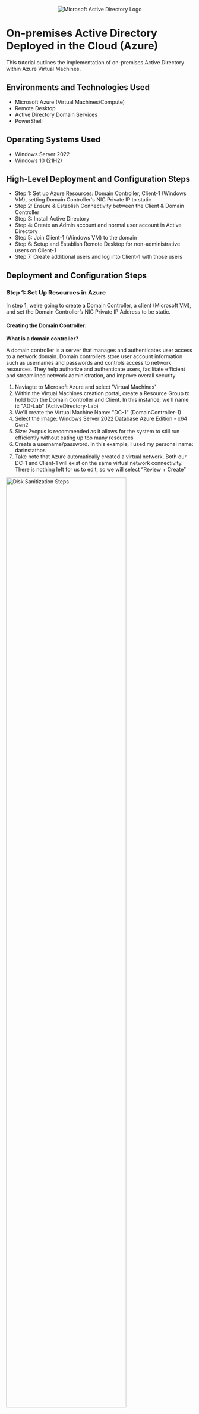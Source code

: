 <p align="center">
<img src="https://i.imgur.com/pU5A58S.png" alt="Microsoft Active Directory Logo"/>
</p>

<h1>On-premises Active Directory Deployed in the Cloud (Azure)</h1>
This tutorial outlines the implementation of on-premises Active Directory within Azure Virtual Machines.<br />


<h2>Environments and Technologies Used</h2>

- Microsoft Azure (Virtual Machines/Compute)
- Remote Desktop
- Active Directory Domain Services
- PowerShell

<h2>Operating Systems Used </h2>

- Windows Server 2022
- Windows 10 (21H2)

<h2>High-Level Deployment and Configuration Steps</h2>

- Step 1: Set up Azure Resources: Domain Controller, Client-1 (Windows VM), setting Domain Controller's NIC Private IP to static
- Step 2: Ensure & Establish Connectivity between the Client & Domain Controller
- Step 3: Install Active Directory
- Step 4: Create an Admin account and normal user account in Active Directory
- Step 5: Join Client-1 (Windows VM) to the domain
- Step 6: Setup and Establish Remote Desktop for non-administrative users on Client-1
- Step 7: Create additional users and log into Client-1 with those users


<h2>Deployment and Configuration Steps</h2>

<p>
  <h3>Step 1: Set Up Resources in Azure</h3>
  <p>In step 1, we’re going to create a Domain Controller, a client (Microsoft VM), and set the Domain Controller’s NIC Private IP Address to be static.</p>
  
  <h4>Creating the Domain Controller:</h4>
  <strong>What is a domain controller?</strong>
  <p>A domain controller is a server that manages and authenticates user access to a network domain. Domain controllers store user account information such as usernames and passwords and controls access to network resources. They help authorize and authenticate users, facilitate efficient and streamlined network administration, and improve overall security.</P>
  
  1. Naviagte to Microsoft Azure and select 'Virtual Machines'
  2. Within the Virtual Machines creation portal, create a Resource Group to hold both the Domain Controller and Client. In this instance, we'll name it: "AD-Lab" (ActiveDirectory-Lab)
  3. We'll create the Virtual Machine Name: "DC-1" (DomainController-1)
  4. Select the image: Windows Server 2022 Database Azure Edition - x64 Gen2
  5. Size: 2vcpus is recommended as it allows for the system to still run efficiently without eating up too many resources
  6. Create a username/password. In this example, I used my personal name: darinstathos
  7. Take note that Azure automatically created a virtual network. Both our DC-1 and Client-1 will exist on the same virtual network connectivity. There is nothing left for us to edit, so we will select “Review + Create”
  
<img src="https://i.imgur.com/DJmEXEB.png" height="80%" width="80%" alt="Disk Sanitization Steps"/>
<img src="https://i.imgur.com/DJmEXEB.png" height="80%" width="80%" alt="Disk Sanitization Steps"/>
<img src="https://i.imgur.com/DJmEXEB.png" height="80%" width="80%" alt="Disk Sanitization Steps"/>

<p>We have now created the Domain Controller Virtual Machine. DC-1 will later be used as the central point for storing user accounts we create and managing/authenticating user access.</p>
<br />

  <h4>Creating our Client:</h4>
    <strong>What is the client?</strong>
    <p>The client, in relation to the domain controller, is a device that connects to the network domain and relies on the domain controller for user authentication, access permissions, etc. The domain controller is the 'big brain' the lets the device/client know what to do/who's allowed to do what. The client interacts with the domain controller to log in, access shared resources, etc.</p>
    <p>We're creating a client device (Microsoft Windows) to witness the borrowing of user account information from our Domain Controller</P>
    
    1. Naviagte to Microsoft Azure and select 'Virtual Machines'
    2. Within the Virtual Machines creation portal, select the Resource Group we previously created: "AD-Lab" 
    3. We'll create the Virtual Machine Name: "Client-1"
    4. Select the image: Windows 10 Pro, version 22H2 -x64Gen
    5. Size: 2vcpus
    6. Create a username/password. In this example, I used my personal name again: darinstathos
    7. Under licensing, check the box: “I confirm I have eligible Windows 10/11 license with multi-tenant hosting rights
    8. Forward to the next page: Next: Disks >, Next: Networking >. Take note that Client-1 was automatically put on the same virtual network as our DC-1. This is important so that the two can later communicate with one another. 
    
    
<img src="https://i.imgur.com/DJmEXEB.png" height="80%" width="80%" alt="Disk Sanitization Steps"/>
<img src="https://i.imgur.com/DJmEXEB.png" height="80%" width="80%" alt="Disk Sanitization Steps"/>
<img src="https://i.imgur.com/DJmEXEB.png" height="80%" width="80%" alt="Disk Sanitization Steps"/>
    
<br />

<h4>Setting Domain Controller's NIC Private IP Address to Static:</h4>
<strong>Why is it necessary to change the Private IP Address to Static?</strong>
<p>Whenever we create resources such as Virtual Machines within Azure, there are several other resources created alongside it. One of these resources are NICs (Network Interface Cards) which have IP addresses automatically assigned to them via a DHCP server hidden within Azure. As mentioned previously, domain controllers provide centralized management and organization over user accounts, access permissions, and security policies within a network. 

 Given that it plays such a crucial role in centralizing and streamlining networking, we want our network devices to always be able to locate it for consistent instruction and communication. A static IP address prevents potential disruptions caused by a dynamic IP address. Thus, we must change the IP address from dynamic to static (meaning it uses the same IP address).</P>

1. Navigate to Azure > 'Virtual Machines' > and select our Domain Controller "DC-1"
2. Select 'Networking' > Select 'Network Interface'
3. Select 'IP Configurations' > Select the current/only IPConfig there
4. Switch the assignment from 'Dynamic' to 'Static' and press 'Save'

<img src="https://i.imgur.com/DJmEXEB.png" height="80%" width="80%" alt="Disk Sanitization Steps"/>
<img src="https://i.imgur.com/DJmEXEB.png" height="80%" width="80%" alt="Disk Sanitization Steps"/>
<img src="https://i.imgur.com/DJmEXEB.png" height="80%" width="80%" alt="Disk Sanitization Steps"/>

We have now switched the Domain Controller's NIC Private IP Address to be static. Now, there is more peace of mind in knowing that devices that connect to the domain and rely on the Domain Controller for user access/information will have secure connection and communication. 
<br>

  <h3>Step 2: Ensure & Establish Connectivity between the Client and Domain Controller</h3>
  
  <p>The next step is to ensure connectivity between the Client and the Domain Controller. We want to make sure that our machines can talk to one another so that once we add users accounts to the DC-1, Client-1 will be able to access them.</p>
  
  <h4>Log into Client-1 VM</h4>
  <p>First, we’re going to log into the Client-1 VM. To do this, we must retrieve the Public IP Address and connect it to Remote Desktop Connection (if you’re using WindowsOS) or Microsoft Remote Desktop (if you’re using MacOS).</p>
  
  1. In the Azure Portal, navigate to 'Virtual Machines'
  2. Select 'Client-1'
  3. Copy the Public IP Address to clipboard (Example shown: [X.X.X,X]
  4. Open Remote Desktop Connection (Windows) or Microsoft Remote Desktop (MacOS: can be downloaded from App Store)
  5. Paste the IP address
  6. Log in using the username/password created earlier in step 1. In this example, my username is my name: darinstathos

<img src="https://i.imgur.com/DJmEXEB.png" height="80%" width="80%" alt="Disk Sanitization Steps"/>
<img src="https://i.imgur.com/DJmEXEB.png" height="80%" width="80%" alt="Disk Sanitization Steps"/>
<img src="https://i.imgur.com/DJmEXEB.png" height="80%" width="80%" alt="Disk Sanitization Steps"/>

<h4>Check Connectivity to Domain Controller (will fail at first attempt)</h4>
Now that we’ve logged into Client-1, we want to “ping” to our Domain Controller to make sure our machines can talk to one another/that there’s connectivity.

However, most likely, this “ping” will fail due to the Domain Controller’s firewall blocking ICMP traffic.

<strong>Why do firewalls sometimes block ICMP traffic?</strong>
Firewalls sometimes block ICMP (Internet Control Message Protocol) traffic as a security measure to protect against potential network vulnerabilities. ICMP traffic includes various types of messages, such as ping requests and error messages, which can be exploited for network scanning, denial-of-service attacks, or information disclosure. Blocking ICMP can help prevent these types of attacks and limit potential exposure of sensitive information. However, it's worth noting that ICMP is also used for legitimate network troubleshooting and diagnostic purposes, so firewall rules should be carefully configured to balance security and operational needs.

1. We need to get DC-1's private IP Address: Azure Portal > 'Virtual Machines' > DC-1
2. Copy the NIC Private IP Address. In this example, it's: 10.0.0.4
3. Navigate back to our Client-1 VM and open the command line in the search bar
4. Type: "ping -t 10.0.0.4" (-t means that it will ping continuously)
5. We can see the request failed/timed out because DC-1's firewall is preventing/blocking ICMP traffic from coming through

<img src="https://i.imgur.com/DJmEXEB.png" height="80%" width="80%" alt="Disk Sanitization Steps"/>
<img src="https://i.imgur.com/DJmEXEB.png" height="80%" width="80%" alt="Disk Sanitization Steps"/>

<h4>Open Up the Firewall</h4>
<p>Since we were unable to “ping”/connect to our Domain Controller, we must open up the firewall to allow ICMP traffic. To do this, we must connect/log into our Domain Controller VM and alter the settings.</p>

1. Navigate to Azure > 'Virtual Machines' > DC-1: Copy the Public IP Address
2. Open Remote Desktop Connection (Windows) or Microsoft Remote Desktop (MacOS) & paste the IP address and use the username/password created in Step 1
3. Inside of DC-1 VM, navigate to the search bar and type in “wf.msc” or “firewall”
4. Select “Inbound Rules” and filter by “Protocol” (since we’re looking for ICMP)
5. Enable Core Networking Diagnostics: ICMP Echo Request (ICMPv4-In)
6. Right click the two inbound rules > select “enable rule

<img src="https://i.imgur.com/DJmEXEB.png" height="80%" width="80%" alt="Disk Sanitization Steps"/>
<img src="https://i.imgur.com/DJmEXEB.png" height="80%" width="80%" alt="Disk Sanitization Steps"/>

<p>Now, when we go back to our Client-1 VM, if we left the command-line open, we can now see that the “pings” are coming through because we opened up the DC-1’s firewall to allow ICMP traffic.</p>

<img src="https://i.imgur.com/DJmEXEB.png" height="80%" width="80%" alt="Disk Sanitization Steps"/>

<h3>Step 3: Install Active Directory</h3>
<Strong>What is Active Directory and why is it important?</strong>
<p>Now that there has been connectivity established between DC-1 and Client-1, it’s time to install Active Directory.

In simple terms, Active Directory is like a phonebook or a directory for a network. It keeps track of all the users, computers, and other resources within a network domain. It helps manage user accounts, control access to resources, and enforce security policies, making it easier for network administrators to organize and manage their network effectively.</p>

1. Log into DC-1 VM using the Public IP Address & username/password
2. Once inside DC-1, use the search bar to go to Service Manager
3. Select “Add roles and features” > Hit ‘next’ on everything until you reach & select <strong>Active Directory Domain Services</strong>
4. Add the features > continue to press ‘Next’ on everything > select ‘Install’ 

<img src="https://i.imgur.com/DJmEXEB.png" height="80%" width="80%" alt="Disk Sanitization Steps"/>
<img src="https://i.imgur.com/DJmEXEB.png" height="80%" width="80%" alt="Disk Sanitization Steps"/>

We now have Active Directory installed on DC-1. However, we are not finished yet. We need to set up an actual domain. 

<h4>Promote as a DC: Setup a New Forest as mydomain.com (Domain can actually be anything. Mydomain.com is an example)</h4>

<p>We have installed Active Directory but the next step is to set up an actual domain. Setting up a domain means there is an address for a particular organization to unite under. This domain is attached to permitted users, allowing users to access various clients/devices on the network. 
  
  For example, if you work for a large accounting firm or you're in school, you're given a username with a domain attached to it. You can then take your username and log into any computer on campus or in the office. Example: dstathos@univerity.edu or dstathos@accountingfirm.com</p>
  
  For this example, we are using "mydomain.com". However, any domain is suitable. 
  
  1. Go to DC-1 VM > open Service Manager > select the Notifications flag in the top right-hand corner
  2. Select: "Promote this server to be a domain controller"
  3. Select: “Add a new forest” > Input the domain name of choice (example: mydomain.com) > Select: “Next” 
  4. Input a password for the sake of continuing forward with “Next” although it won’t be used in this lab > Continue pressing ‘Next’ until you reach the ‘Install’ button

<img src="https://i.imgur.com/DJmEXEB.png" height="80%" width="80%" alt="Disk Sanitization Steps"/>
<img src="https://i.imgur.com/DJmEXEB.png" height="80%" width="80%" alt="Disk Sanitization Steps"/>
<img src="https://i.imgur.com/DJmEXEB.png" height="80%" width="80%" alt="Disk Sanitization Steps"/>

<h4>Restart & Log back into DC-1 as user: mydomain.com\[username]</h4>

1. It is normal for the computer to need to restart. When the computer restarts, if the IP address changes, we are sure to navigate to Azure Portal and copy the DC-1 Public IP address. We set the Private IP address to be static, but it’s possible for the Public IP to change.</p>
2. Once booted out, we can log back into DC-1 using the domain we have now set up: mydomain.com\darinstathos (or) darinstathos@mydomain.com
3. DC-1 is now officially a domain controller [[group policy]]

<img src="https://i.imgur.com/DJmEXEB.png" height="80%" width="80%" alt="Disk Sanitization Steps"/>
<img src="https://i.imgur.com/DJmEXEB.png" height="80%" width="80%" alt="Disk Sanitization Steps"/>

<h3>Step 4: Create an Admin and a Normal User Account in Active Directory</h3>
<p>Now that Active Directory has been installed, our Domain Controller became official with its domain, it’s now time to create an admin and normal user account in AD.
  Admins are able to create, modify, and delete user accounte, manage access permissions, etc. They can configure and enforce security policies such as password requirements and account lockout settings. They can also manage the structure of the domain, delegate admin tasks, etc.</p>
  
  <h4>Creating Organizational Units: Employees and Admins</h4>
  1. Inside DC-1 VM, navigate to ‘Active Directory Users and Computers’
- We can do this two ways: 
* Go to Service Manager > Tools (upper right-hand corner) > Active Directory Users and Computers
* Search bar > Type: Active Directory Users and Computers

2. We can see the domain we created: "mydomain.com". Now, we’re going to create organizational units to place our employees and admins.
3. Right click on “mydomain.com” (or whatever name you decided to give your domain) > 'New' > 'Organizational Unit'
4. We will create an organizational for _EMPLOYEES and for _ADMINS

<img src="https://i.imgur.com/DJmEXEB.png" height="80%" width="80%" alt="Disk Sanitization Steps"/>
<img src="https://i.imgur.com/DJmEXEB.png" height="80%" width="80%" alt="Disk Sanitization Steps"/>

<h4>Creating an Employee/Admin & then Assigning Role of Admin</h4>
<p>Now that we have our organizational units, we want to create an Admin and assign them the role of “Admin” so that they can fulfill admin duties.</p>

1. Inside of _ADMINS: right click > ‘New’ > ‘Users’
2. We will give our admin the name of “Jane Doe” and her login username shall be jane_admin@mydomain.com. 
3. Ideally, we’d like for the user to change their password every time for security purposes. However, for the sake of this exercise, we will select for the password to never expire. 

<p>Now that jane_admin has been created, we must give her the role of ‘Admin’. Currently, just because she was created inside of an organizational unit folder called “_ADMINS” doesn’t mean her title carries substance or authority yet. We shall grant her authority right now. We’ll add Jane Doe to the Domain Admins Security Group.</p>

4. Right click Jane Doe > Properties > Member Of > Add > Domain Admins [Enter Key & Check Names] > Apply & OK

<p>In Active Directory Users and Computers, "Domain Admins" is a default group that holds administrative privileges over the entire domain. Members of the Domain Admins group have full control and unrestricted access to all resources within the domain. They can perform tasks such as creating, modifying, or deleting user accounts, managing group memberships, configuring security policies, and managing domain-wide settings. Essentially, Domain Admins have the highest level of administrative authority within the Active Directory domain and are responsible for managing and maintaining the domain infrastructure.</p>

<img src="https://i.imgur.com/DJmEXEB.png" height="80%" width="80%" alt="Disk Sanitization Steps"/>
<img src="https://i.imgur.com/DJmEXEB.png" height="80%" width="80%" alt="Disk Sanitization Steps"/>
<img src="https://i.imgur.com/DJmEXEB.png" height="80%" width="80%" alt="Disk Sanitization Steps"/>
<img src="https://i.imgur.com/DJmEXEB.png" height="80%" width="80%" alt="Disk Sanitization Steps"/>

<h4>Log Out of DC-1 and Log In as New Admin</h4>

<p>Now that Jane Doe is an admin, we can log out of our Domain Controller and log back in as Jane Doe.</p>
username: jane_admin@mydomain.com (or) mydomain.com\jane_admin

<img src="https://i.imgur.com/DJmEXEB.png" height="80%" width="80%" alt="Disk Sanitization Steps"/>

<h3>Step 5: Join Client-1 (Windows VM) to the Domain</h3>

<h4>Set Client-1's DNS settings to the DC-1's Private IP Address + Restart</h4>

<p>It’s time to now connect Client-1 to the domain (mydomain.com). During this entire time, our client-1 hasn’t been doing much as we’ve been setting up DC-1. Once Client-1 is added to the domain, Client-1 can retrieve/connect to user information stored in DC-1. Client-1 is like one of the computers you'd find in an office building or on a university campus. Once connected to the domain, any/all authorized registered users may log into it if their data is stored on the Domain Controller. </p>

<p>Setting a client's DNS settings to the domain controller's private IP address is important because it helps the client find and connect to important resources within a network. It ensures that the client can communicate with the domain controller for things like logging in, accessing shared files and printers, and finding other computers on the network. It's like having the right address book entry to reach the central hub of the network, making everything work smoothly.</p>

1. Go to Azure Portal > 'Virtual Machines' > DC-1 VM > Copy the Private IP address in the Overview (in this example: 10.0.0.4)
2. Go to Client-1 VM > Networking > Network Interface 
3. DNS Servers > Custom > Set to DC-1’s Private IP address (in this example: 10.0.0.4) > Save

<p>Now that we’ve changed Client-1’s DNS settings, we want to solidify this. We are going to flush any/all previous local dns cache on Client-1 so they we know it’ll definitely be set to our DC-1 Private IP.</p>

4. Client-1 VM Overview > Select "Restart" to flush dns cache 

<img src="https://i.imgur.com/DJmEXEB.png" height="80%" width="80%" alt="Disk Sanitization Steps"/>
<img src="https://i.imgur.com/DJmEXEB.png" height="80%" width="80%" alt="Disk Sanitization Steps"/>
<img src="https://i.imgur.com/DJmEXEB.png" height="80%" width="80%" alt="Disk Sanitization Steps"/>

<h4>Join Client-1 to the Domain and Re-login as Admin</h4>

<p>Now it’s time to actually add Client-1 onto the domain. We’re going to login with the original user we created in the beginning, join Client-1 to the domain, and once Client-1 is on the domain, we are able to use our admin Jane Doe.</p>

1. Log back into Client-1 VM with original user from Step 1. In this example, it's my name: darinstathos
2. Right click the Windows icon > 'System' 
3. Rename this PC > Advanced > Change > Domain
4. Change the domain to: mydomain.com (or whatever domain you'd like)

<p>Since we altered the DNS settings earlier so that it matches DC-1’s private IP address, Client-1 will be able to recognize this domain.</p>

5. We’ll be prompted to log in as Jane Admin (mydomain.com\jane_admin) and when this happens, our computer will be prompted to restart
6. We can now log in to Client-1 as Jane Admin because Client-1 is shares the same domain network as the Domain Controller.

<img src="https://i.imgur.com/DJmEXEB.png" height="80%" width="80%" alt="Disk Sanitization Steps"/>
<img src="https://i.imgur.com/DJmEXEB.png" height="80%" width="80%" alt="Disk Sanitization Steps"/>
<img src="https://i.imgur.com/DJmEXEB.png" height="80%" width="80%" alt="Disk Sanitization Steps"/>

<h3>Step 6: Setup and Establish Remote Desktop for Non-Administrative Users on Client-1</h3>

<p>We're going to set it up so all domain users can remote login into Client-1. Right now, only admins can do this.</p>

1. Inside Client-1 VM: Right click Windows icon at bottom of screen > system properties
2. Remote desktop > Select Users that can remotely access PC > add > Domain Users > OK
3. You can now log into Client-1 as a normal, non-administrative user now

<p>**Side notes:
  * If you go inside DC-1 VM > Active Directory Users and Computers > Users > Domain Users > Members: that’s where everyone is and where everyone will get added automatically 
  *  Group Policy allows us to do this remotely and with MANY computers (hundred or thousands of computers instantly instead of logging into each computer one by one), but that’s beyond the scope of here


<h3>Step 7: Create additional users and log into Client-1 with those users</h3>

<p>Now that we’ve set it up so non-administrator users (regular users) can access Client-1, we’re going to put this into action by creating many users and logging into Client-1 with one of those users.</p>

1. Log into DC-1 VM as Jane Doe: mydomain.com\jane_admin
2. Use the search bar to open up Powershell ISE, right click to run as administrator

<p>PowerShell ISE (Integrated Scripting Environment) is a user-friendly graphical tool provided by Microsoft for writing, testing, and executing PowerShell scripts. It provides an interactive and simplified environment for individuals, including IT professionals and system administrators, to automate tasks, manage systems, and perform various administrative tasks using the PowerShell scripting language. Think of it as a coding workspace with helpful features that make it easier to create and run PowerShell commands and scripts.</p>

3. Create a new file > Copy/Paste the script below. This code allows us to create random usernames quickly > Run the script
4. Random usernames are now being created

 # ----- Edit these Variables for your own Use Case ----- #
$PASSWORD_FOR_USERS   = "Password1"
$NUMBER_OF_ACCOUNTS_TO_CREATE = 10000
# ------------------------------------------------------ #

Function generate-random-name() {
    $consonants = @('b','c','d','f','g','h','j','k','l','m','n','p','q','r','s','t','v','w','x','z')
    $vowels = @('a','e','i','o','u','y')
    $nameLength = Get-Random -Minimum 3 -Maximum 7
    $count = 0
    $name = ""

    while ($count -lt $nameLength) {
        if ($($count % 2) -eq 0) {
            $name += $consonants[$(Get-Random -Minimum 0 -Maximum $($consonants.Count - 1))]
        }
        else {
            $name += $vowels[$(Get-Random -Minimum 0 -Maximum $($vowels.Count - 1))]
        }
        $count++
    }

    return $name

}



$count = 1
while ($count -lt $NUMBER_OF_ACCOUNTS_TO_CREATE) {
    $fisrtName = generate-random-name
    $lastName = generate-random-name
    $username = $fisrtName + '.' + $lastName
    $password = ConvertTo-SecureString $PASSWORD_FOR_USERS -AsPlainText -Force

    Write-Host "Creating user: $($username)" -BackgroundColor Black -ForegroundColor Cyan
    
    New-AdUser -AccountPassword $password `
               -GivenName $firstName `
               -Surname $lastName `
               -DisplayName $username `
               -Name $username `
               -EmployeeID $username `
               -PasswordNeverExpires $true `
               -Path "ou=_EMPLOYEES,$(([ADSI]`"").distinguishedName)" `
               -Enabled $true
    $count++
}

5. If we go back to DC-1 VM > Active Directory Users and Computers > _EMPLOYEES > Refresh: all the names are being dumped in there 
6. We will choose one of these users and log into Client-1 VM with it. In this example, we will use username: Duna.lin (password: Password1)

<img src="https://i.imgur.com/DJmEXEB.png" height="80%" width="80%" alt="Disk Sanitization Steps"/>
<img src="https://i.imgur.com/DJmEXEB.png" height="80%" width="80%" alt="Disk Sanitization Steps"/>
<img src="https://i.imgur.com/DJmEXEB.png" height="80%" width="80%" alt="Disk Sanitization Steps"/>





